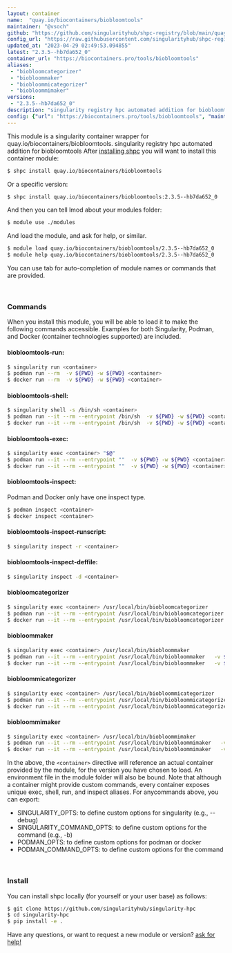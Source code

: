 ```yaml
---
layout: container
name:  "quay.io/biocontainers/biobloomtools"
maintainer: "@vsoch"
github: "https://github.com/singularityhub/shpc-registry/blob/main/quay.io/biocontainers/biobloomtools/container.yaml"
config_url: "https://raw.githubusercontent.com/singularityhub/shpc-registry/main/quay.io/biocontainers/biobloomtools/container.yaml"
updated_at: "2023-04-29 02:49:53.094855"
latest: "2.3.5--hb7da652_0"
container_url: "https://biocontainers.pro/tools/biobloomtools"
aliases:
 - "biobloomcategorizer"
 - "biobloommaker"
 - "biobloommicategorizer"
 - "biobloommimaker"
versions:
 - "2.3.5--hb7da652_0"
description: "singularity registry hpc automated addition for biobloomtools"
config: {"url": "https://biocontainers.pro/tools/biobloomtools", "maintainer": "@vsoch", "description": "singularity registry hpc automated addition for biobloomtools", "latest": {"2.3.5--hb7da652_0": "sha256:3eb5c822c7ea2d65c8b60b571580858a3187e20d2a8c3f53cd065f7db48e8957"}, "tags": {"2.3.5--hb7da652_0": "sha256:3eb5c822c7ea2d65c8b60b571580858a3187e20d2a8c3f53cd065f7db48e8957"}, "docker": "quay.io/biocontainers/biobloomtools", "aliases": {"biobloomcategorizer": "/usr/local/bin/biobloomcategorizer", "biobloommaker": "/usr/local/bin/biobloommaker", "biobloommicategorizer": "/usr/local/bin/biobloommicategorizer", "biobloommimaker": "/usr/local/bin/biobloommimaker"}}
---
```


This module is a singularity container wrapper for quay.io/biocontainers/biobloomtools.
singularity registry hpc automated addition for biobloomtools
After [installing shpc](#install) you will want to install this container module:


```bash
$ shpc install quay.io/biocontainers/biobloomtools
```

Or a specific version:

```bash
$ shpc install quay.io/biocontainers/biobloomtools:2.3.5--hb7da652_0
```

And then you can tell lmod about your modules folder:

```bash
$ module use ./modules
```

And load the module, and ask for help, or similar.

```bash
$ module load quay.io/biocontainers/biobloomtools/2.3.5--hb7da652_0
$ module help quay.io/biocontainers/biobloomtools/2.3.5--hb7da652_0
```

You can use tab for auto-completion of module names or commands that are provided.

<br>

### Commands

When you install this module, you will be able to load it to make the following commands accessible.
Examples for both Singularity, Podman, and Docker (container technologies supported) are included.

#### biobloomtools-run:

```bash
$ singularity run <container>
$ podman run --rm  -v ${PWD} -w ${PWD} <container>
$ docker run --rm  -v ${PWD} -w ${PWD} <container>
```

#### biobloomtools-shell:

```bash
$ singularity shell -s /bin/sh <container>
$ podman run --it --rm --entrypoint /bin/sh  -v ${PWD} -w ${PWD} <container>
$ docker run --it --rm --entrypoint /bin/sh  -v ${PWD} -w ${PWD} <container>
```

#### biobloomtools-exec:

```bash
$ singularity exec <container> "$@"
$ podman run --it --rm --entrypoint ""  -v ${PWD} -w ${PWD} <container> "$@"
$ docker run --it --rm --entrypoint ""  -v ${PWD} -w ${PWD} <container> "$@"
```

#### biobloomtools-inspect:

Podman and Docker only have one inspect type.

```bash
$ podman inspect <container>
$ docker inspect <container>
```

#### biobloomtools-inspect-runscript:

```bash
$ singularity inspect -r <container>
```

#### biobloomtools-inspect-deffile:

```bash
$ singularity inspect -d <container>
```


#### biobloomcategorizer

```bash
$ singularity exec <container> /usr/local/bin/biobloomcategorizer
$ podman run --it --rm --entrypoint /usr/local/bin/biobloomcategorizer   -v ${PWD} -w ${PWD} <container> -c " $@"
$ docker run --it --rm --entrypoint /usr/local/bin/biobloomcategorizer   -v ${PWD} -w ${PWD} <container> -c " $@"
```


#### biobloommaker

```bash
$ singularity exec <container> /usr/local/bin/biobloommaker
$ podman run --it --rm --entrypoint /usr/local/bin/biobloommaker   -v ${PWD} -w ${PWD} <container> -c " $@"
$ docker run --it --rm --entrypoint /usr/local/bin/biobloommaker   -v ${PWD} -w ${PWD} <container> -c " $@"
```


#### biobloommicategorizer

```bash
$ singularity exec <container> /usr/local/bin/biobloommicategorizer
$ podman run --it --rm --entrypoint /usr/local/bin/biobloommicategorizer   -v ${PWD} -w ${PWD} <container> -c " $@"
$ docker run --it --rm --entrypoint /usr/local/bin/biobloommicategorizer   -v ${PWD} -w ${PWD} <container> -c " $@"
```


#### biobloommimaker

```bash
$ singularity exec <container> /usr/local/bin/biobloommimaker
$ podman run --it --rm --entrypoint /usr/local/bin/biobloommimaker   -v ${PWD} -w ${PWD} <container> -c " $@"
$ docker run --it --rm --entrypoint /usr/local/bin/biobloommimaker   -v ${PWD} -w ${PWD} <container> -c " $@"
```



In the above, the `<container>` directive will reference an actual container provided
by the module, for the version you have chosen to load. An environment file in the
module folder will also be bound. Note that although a container
might provide custom commands, every container exposes unique exec, shell, run, and
inspect aliases. For anycommands above, you can export:

 - SINGULARITY_OPTS: to define custom options for singularity (e.g., --debug)
 - SINGULARITY_COMMAND_OPTS: to define custom options for the command (e.g., -b)
 - PODMAN_OPTS: to define custom options for podman or docker
 - PODMAN_COMMAND_OPTS: to define custom options for the command

<br>

### Install

You can install shpc locally (for yourself or your user base) as follows:

```bash
$ git clone https://github.com/singularityhub/singularity-hpc
$ cd singularity-hpc
$ pip install -e .
```

Have any questions, or want to request a new module or version? [ask for help!](https://github.com/singularityhub/singularity-hpc/issues)